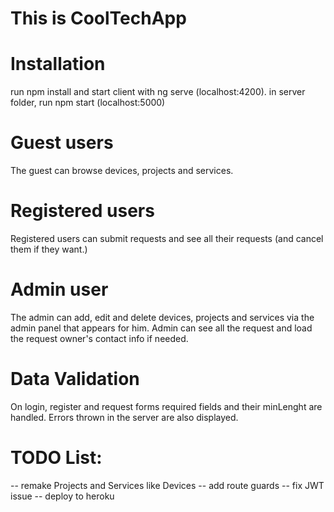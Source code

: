 # This is CoolTechApp

# Installation
run npm install and start client with ng serve (localhost:4200).
in server folder, run npm start (localhost:5000)

# Guest users
The guest can browse devices, projects and services.

# Registered users
Registered users can submit requests and see all their requests (and cancel them if they want.)

# Admin user
The admin can add, edit and delete devices, projects and services via the admin panel that appears for him. 
Admin can see all the request and load the request owner's contact info if needed.

# Data Validation
On login, register and request forms required fields and their minLenght are handled.
Errors thrown in the server are also displayed.

# TODO List:

-- remake Projects and Services like Devices
-- add route guards
-- fix JWT issue
-- deploy to heroku

